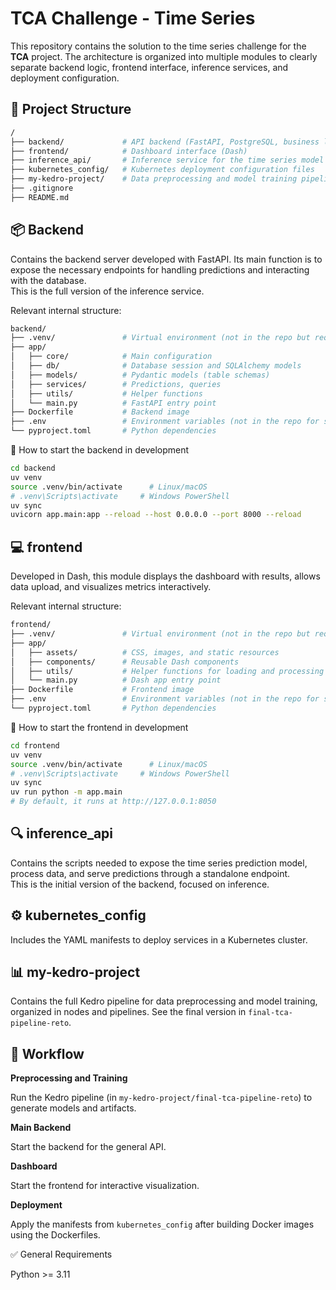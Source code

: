 
# TCA Challenge - Time Series

This repository contains the solution to the time series challenge for the **TCA** project. The architecture is organized into multiple modules to clearly separate backend logic, frontend interface, inference services, and deployment configuration.

## 📁 Project Structure

```bash
/
├── backend/             # API backend (FastAPI, PostgreSQL, business logic)
├── frontend/            # Dashboard interface (Dash)
├── inference_api/       # Inference service for the time series model
├── kubernetes_config/   # Kubernetes deployment configuration files
├── my-kedro-project/    # Data preprocessing and model training pipeline (Kedro)
├── .gitignore
├── README.md
```

## 📦 Backend 

Contains the backend server developed with FastAPI. Its main function is to expose the necessary endpoints for handling predictions and interacting with the database.  
This is the full version of the inference service.

Relevant internal structure:

```bash
backend/
├── .venv/               # Virtual environment (not in the repo but required)
├── app/
│   ├── core/            # Main configuration 
│   ├── db/              # Database session and SQLAlchemy models
│   ├── models/          # Pydantic models (table schemas)
│   ├── services/        # Predictions, queries
│   ├── utils/           # Helper functions
│   └── main.py          # FastAPI entry point
├── Dockerfile           # Backend image
├── .env                 # Environment variables (not in the repo for security reasons)
└── pyproject.toml       # Python dependencies
```

🔧 How to start the backend in development

```bash
cd backend
uv venv
source .venv/bin/activate      # Linux/macOS
# .venv\Scripts\activate     # Windows PowerShell
uv sync
uvicorn app.main:app --reload --host 0.0.0.0 --port 8000 --reload
```

## 💻 frontend

Developed in Dash, this module displays the dashboard with results, allows data upload, and visualizes metrics interactively.

Relevant internal structure:

```bash
frontend/
├── .venv/               # Virtual environment (not in the repo but required)
├── app/
│   ├── assets/          # CSS, images, and static resources
│   ├── components/      # Reusable Dash components
│   ├── utils/           # Helper functions for loading and processing data
│   └── main.py          # Dash app entry point
├── Dockerfile           # Frontend image
├── .env                 # Environment variables (not in the repo for security reasons)
└── pyproject.toml       # Python dependencies
```

🔧 How to start the frontend in development

```bash
cd frontend
uv venv
source .venv/bin/activate      # Linux/macOS
# .venv\Scripts\activate     # Windows PowerShell
uv sync
uv run python -m app.main
# By default, it runs at http://127.0.0.1:8050
```

## 🔍 inference_api

Contains the scripts needed to expose the time series prediction model, process data, and serve predictions through a standalone endpoint.  
This is the initial version of the backend, focused on inference.

## ⚙️ kubernetes_config

Includes the YAML manifests to deploy services in a Kubernetes cluster.

## 📊 my-kedro-project

Contains the full Kedro pipeline for data preprocessing and model training, organized in nodes and pipelines. See the final version in `final-tca-pipeline-reto`.

## 🚀 Workflow

**Preprocessing and Training**

Run the Kedro pipeline (in `my-kedro-project/final-tca-pipeline-reto`) to generate models and artifacts.

**Main Backend**

Start the backend for the general API.

**Dashboard**

Start the frontend for interactive visualization.

**Deployment**

Apply the manifests from `kubernetes_config` after building Docker images using the Dockerfiles.

✅ General Requirements

Python >= 3.11
